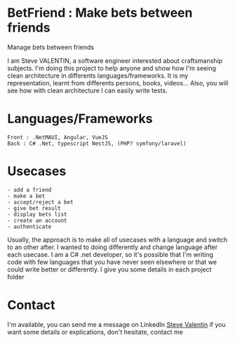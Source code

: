 # BetFriend : Make bets between friends
Manage bets between friends

I am Steve VALENTIN, a software engineer interested about craftsmanship subjects. I'm doing this project to help anyone and show how I'm seeing clean architecture in differents languages/frameworks. It is my representation, learnt from differents persons, books, videos... Also, you will see how with clean architecture I can easily write tests.

# Languages/Frameworks

	Front : .NetMAUI, Angular, VueJS  
	Back : C# .Net, typescript NestJS, (PHP? symfony/laravel)  

# Usecases

	- add a friend
	- make a bet
	- accept/reject a bet
	- give bet result
	- display bets list
	- create an account
	- authenticate

Usually, the approach is to make all of usecases with a language and switch to an other after. I wanted to doing differently and change language after each usecase. I am a C# .net developer, so it's possible that I'm writing code with few languages that you have never seen elsewhere or that we could write better or differently.
I give you some details in each project folder

# Contact 

I'm available, you can send me a message on LinkedIn [Steve Valentin](https://www.linkedin.com/in/steve-valentin-3687765a/) if you want some details or explications, don't hesitate, contact me